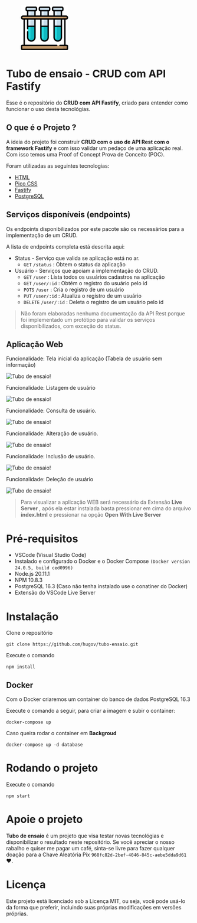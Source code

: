 <figure>
    <img src="./static/img/tubo-ensaio.png" alt="CRUD com API Fastify" width="128" height="128">
</figure>

# Tubo de ensaio - CRUD com API Fastify

Esse é o repositório do **CRUD com API Fastify**, criado para entender como funcionar o uso desta tecnológias.

## O que é o Projeto ?

A ideia do projeto foi construir **CRUD com o uso de API Rest com o framework Fastify** e com isso validar um pedaço de uma aplicação real. Com isso temos uma Proof of Concept Prova de Conceito (POC). 

Foram utilizadas as seguintes tecnologias:
* [HTML](https://developer.mozilla.org/pt-BR/docs/Web/HTML)
* [Pico CSS](https://picocss.com/) 
* [Fastify](https://fastify.dev/)
* [PostgreSQL](https://www.postgresql.org/)

## Serviços disponíveis (endpoints)

Os endpoints disponibilizados por este pacote são os necessários para a implementação de um CRUD.

A lista de endpoints completa está descrita aqui:

* Status  - Serviço que valida se aplicação está no ar.
    * `GET` `/status` : Obtem o status da aplicação
* Usuário - Serviços que apoiam a implementação do CRUD.
    * `GET` `/user` : Lista todos os usuários cadastros na aplicação
    * `GET` `/user/:id` : Obtém o registro do usuário pelo id
    * `POTS` `/user` : Cria o registro de um usuário
    * `PUT` `/user/:id` : Atualiza o registro de um usuário
    * `DELETE` `/user/:id` : Deleta o registro de um usuário pelo id

> Não foram elaboradas nenhuma documentação da API Rest porque foi implementado um protótipo para validar os serviços disponibilizados, com exceção do status.

## Aplicação Web

Funcionalidade: Tela inicial da aplicação (Tabela de usuário sem informação)

![Tubo de ensaio!](/static/assets/img_01.png "Tubo de ensaio")

Funcionalidade: Listagem de usuário

![Tubo de ensaio!](/static/assets/img_02.png "Tubo de ensaio")

Funcionalidade: Consulta de usuário.

![Tubo de ensaio!](/static/assets/img_03.png "Tubo de ensaio")

Funcionalidade: Alteração de usuário.

![Tubo de ensaio!](/static/assets/img_04.png "Tubo de ensaio")

Funcionalidade: Inclusão de usuário.

![Tubo de ensaio!](/static/assets/img_05.png "Tubo de ensaio")

Funcionalidade: Deleção de usuário

![Tubo de ensaio!](/static/assets/img_06.png "Tubo de ensaio")

> Para visualizar a aplicação WEB será necessário da Extensão **Live Server** , após ela estar instalada basta pressionar em cima do arquivo **index.html** e pressionar na opção **Open With Live Server**

# Pré-requisitos

* VSCode (Visual Studio Code)
* Instalado e configurado o Docker e o Docker Compose `(Docker version 24.0.5, build ced0996)`
* Node.js 20.11.1
* NPM 10.8.3
* PostgreSQL 16.3 (Caso não tenha instalado use o conatiner do Docker)
* Extensão do VSCode Live Server

# Instalação

Clone o repositório

```
git clone https://github.com/hugov/tubo-ensaio.git
```

Execute o comando

```
npm install
```

## Docker

Com o Docker criaremos um container do banco de dados PostgreSQL 16.3

Execute o comando a seguir, para criar a imagem e subir o container:

```
docker-compose up
```

Caso queira rodar o container em **Backgroud**

```
docker-compose up -d database
```

# Rodando o projeto

Execute o comando

```
npm start
```

# Apoie o projeto

**Tubo de ensaio** é um projeto que visa testar novas tecnológias e disponibilizar o resultado neste repositório. Se você apreciar o nosso rabalho e quiser me pagar um café, sinta-se livre para fazer qualquer doação para a Chave Aleatória Pix `968fc82d-2bef-4046-845c-aebe5dda9d61` ❤.

# Licença

Este projeto está licenciado sob a Licença MIT, ou seja, você pode usá-lo da forma que preferir, incluindo suas próprias modificações em versões próprias.